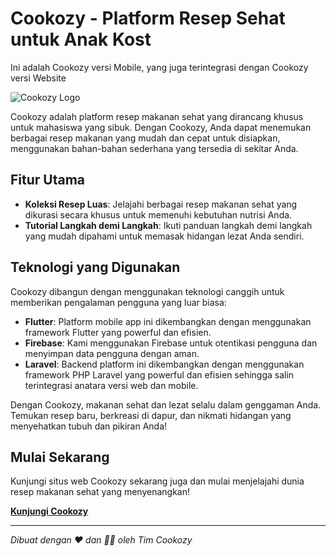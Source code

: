 # Cookozy - Platform Resep Sehat untuk Anak Kost

Ini adalah Cookozy versi Mobile, yang juga terintegrasi dengan Cookozy versi Website

![Cookozy Logo](https://firebasestorage.googleapis.com/v0/b/cookozy-if4506.appspot.com/o/Assets%2FCookozy-svg.svg?alt=media&token=7a4164c2-2734-4928-8363-37af32ca3656)

Cookozy adalah platform resep makanan sehat yang dirancang khusus untuk mahasiswa yang sibuk. Dengan Cookozy, Anda dapat menemukan berbagai resep makanan yang mudah dan cepat untuk disiapkan, menggunakan bahan-bahan sederhana yang tersedia di sekitar Anda.

## Fitur Utama

- **Koleksi Resep Luas**: Jelajahi berbagai resep makanan sehat yang dikurasi secara khusus untuk memenuhi kebutuhan nutrisi Anda.
- **Tutorial Langkah demi Langkah**: Ikuti panduan langkah demi langkah yang mudah dipahami untuk memasak hidangan lezat Anda sendiri.

## Teknologi yang Digunakan

Cookozy dibangun dengan menggunakan teknologi canggih untuk memberikan pengalaman pengguna yang luar biasa:

- **Flutter**: Platform mobile app ini dikembangkan dengan menggunakan framework Flutter yang powerful dan efisien.
- **Firebase**: Kami menggunakan Firebase untuk otentikasi pengguna dan menyimpan data pengguna dengan aman.
- **Laravel**: Backend platform ini dikembangkan dengan menggunakan framework PHP Laravel yang powerful dan efisien sehingga salin terintegrasi anatara versi web dan mobile.


Dengan Cookozy, makanan sehat dan lezat selalu dalam genggaman Anda. Temukan resep baru, berkreasi di dapur, dan nikmati hidangan yang menyehatkan tubuh dan pikiran Anda!

## Mulai Sekarang

Kunjungi situs web Cookozy sekarang juga dan mulai menjelajahi dunia resep makanan sehat yang menyenangkan!

[**Kunjungi Cookozy**](https://cookozy.web.app)

--- 

_Dibuat dengan ❤️ dan 💪🏻 oleh Tim Cookozy_
